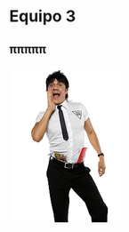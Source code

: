 # Equipo 3
## πππππ

<img src="https://github.com/iKinoo/SesionPracticaEquipo4/blob/62823f5d57a828f1ddc62cfaffc2895e6279d8c3/imagen_2022-10-26_123714913-removebg-preview.png">
